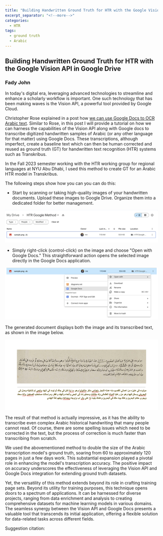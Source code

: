 ```yaml
---
title: "Building Handwritten Ground Truth for HTR with the Google Vision API in Google Drive"
excerpt_separator: "<!--more-->"
categories:
  - HTR
tags:
  - ground truth
  - Arabic
---
```



## Building Handwritten Ground Truth for HTR with the Google Vision API in Google Drive 

### Fady John


In today's digital era, leveraging advanced technologies to streamline and enhance a scholarly workflow is important. One such technology that has been making waves is the Vision API, a powerful tool provided by Google Cloud. 

Christopher Rose explained in a post how [we can use Google Docs to OCR Arabic text](https://christophersrose.com/2020/05/05/how-to-use-google-docs-to-ocr-arabic-text/). Similar to Rose, in this post I will provide a tutorial on how we can harness the capabilities of the Vision API along with Google docs to transcribe digitized handwritten samples of Arabic (or any other language for that matter) using Google Docs. These transcriptions, although imperfect, create a baseline text which can then be human corrected and reused as ground truth (GT) for handwritten text recognition (HTR) systems such as Transkribus. 

In the Fall 2023 semester working with the HTR working group for regional languages at NYU Abu Dhabi, I used this method to create GT for an Arabic HTR model in Transkribus. 

The following steps show how you can you can do this:

- Start by scanning or taking high-quality images of your handwritten documents. Upload these images to Google Drive. Organize them into a dedicated folder for better management.

<img src="/assets/images/fadyblogstep1.png" style="zoom:50%;" />

- Simply right-click (control-click) on the image and choose "Open with Google Docs." This straightforward action opens the selected image directly in the Google Docs application.

<img src="/assets/images/fadyblogstep2.png" style="zoom:50%;" />

The generated document displays both the image and its transcribed text, as shown in the image below.

<img src="/assets/images/fadyblogstep3.png" style="zoom:50%;" />


The result of that method is actually impressive, as it has the ability to transcribe even complex Arabic historical handwriting that many people cannot read. Of course, there are some spelling issues which need to be corrected in the text, but the process of correction is much faster than transcribing from scratch. 

We used the abovementioned method to double the size of the Arabic transcription model's ground truth, soaring from 60 to approximately 120 pages in just a few days work. This substantial expansion played a pivotal role in enhancing the model's transcription accuracy. The positive impact on accuracy underscores the effectiveness of leveraging the Vision API and Google Docs integration for extending ground truth datasets.

Yet, the versatility of this method extends beyond its role in crafting training page sets. Beyond its utility for training purposes, this technique opens doors to a spectrum of applications. It can be harnessed for diverse projects, ranging from data enrichment and analysis to creating comprehensive datasets for machine learning models in various domains. The seamless synergy between the Vision API and Google Docs presents a valuable tool that transcends its initial application, offering a flexible solution for data-related tasks across different fields.</p>


Suggestion citation: 

